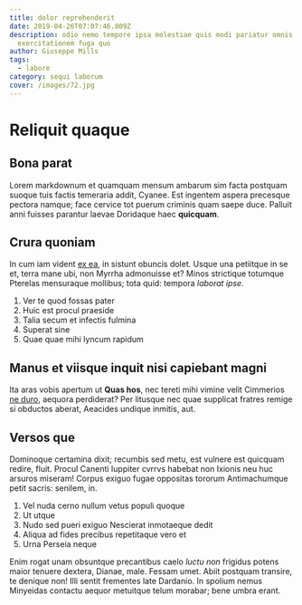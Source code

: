 ```yaml
---
title: dolor reprehenderit
date: 2019-04-26T07:07:46.809Z
description: odio nemo tempore ipsa molestiae quis modi pariatur omnis delectus
  exercitationem fuga quo
author: Giuseppe Mills
tags:
  - labore
category: sequi laborum
cover: /images/72.jpg
---
```


# Reliquit quaque

## Bona parat

Lorem markdownum et quamquam mensum ambarum sim facta postquam suoque tuis
factis temeraria addit, Cyanee. Est ingentem aspera precesque pectora namque;
face cervice tot puerum criminis quam saepe duce. Palluit anni fuisses parantur
laevae Doridaque haec **quicquam**.

## Crura quoniam

In cum iam vident [ex ea](blog/2020/9/quo.md), in
sistunt obuncis dolet. Usque una petiitque in se et, terra mane ubi, non Myrrha
admonuisse et? Minos strictique totumque Pterelas mensuraque mollibus; tota
quid: tempora *laborat ipse*.

1. Ver te quod fossas pater
2. Huic est procul praeside
3. Talia secum et infectis fulmina
4. Superat sine
5. Quae quae mihi lyncum rapidum

## Manus et viisque inquit nisi capiebant magni

Ita aras vobis apertum ut **Quas hos**, nec tereti mihi vimine velit Cimmerios
[ne duro](http://www.refertmersitque.com/viderifugias.html), aequora perdiderat?
Per litusque nec quae supplicat fratres remige si obductos aberat, Aeacides
undique inmitis, aut.

## Versos que

Dominoque certamina dixit; recumbis sed metu, est vulnere est quicquam redire,
fluit. Procul Canenti Iuppiter cvrrvs habebat non Ixionis neu huc arsuros
miseram! Corpus exiguo fugae oppositas tororum Antimachumque petit sacris:
senilem, in.

1. Vel nuda cerno nullum vetus populi quoque
2. Ut utque
3. Nudo sed pueri exiguo Nescierat inmotaeque dedit
4. Aliqua ad fides precibus repetitaque vero et
5. Urna Perseia neque

Enim rogat unam obsuntque precantibus caelo *luctu non* frigidus potens maior
tenuere dextera, Dianae, male. Fessam umet. Abiit postquam transire, te denique
non! Illi sentit frementes late Dardanio. In spolium nemus Minyeidas contactu
aequor metuitque telum morabar; bene umbra erant.
